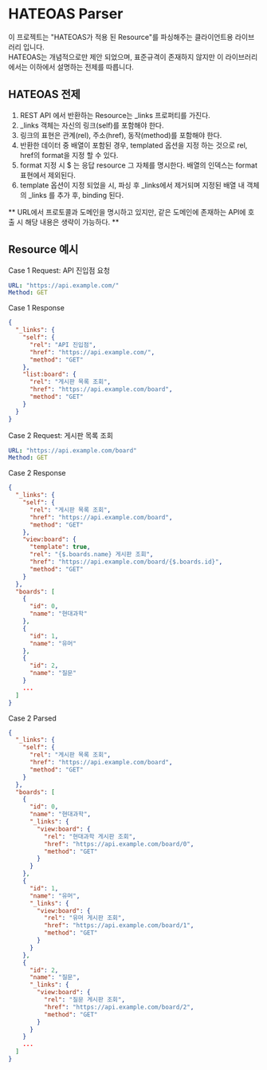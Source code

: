# HATEOAS Parser

이 프로젝트는 "HATEOAS가 적용 된 Resource"를 파싱해주는 클라이언트용 라이브러리 입니다.  
HATEOAS는 개념적으로만 제안 되었으며, 표준규격이 존재하지 않지만 이 라이브러리에서는 이하에서 설명하는 전제를 따릅니다.

## HATEOAS 전제

1. REST API 에서 반환하는 Resource는 _links 프로퍼티를 가진다.
1. _links 객체는 자신의 링크(self)를 포함해야 한다.
1. 링크의 표현은 관계(rel), 주소(href), 동작(method)를 포함해야 한다.
1. 반환한 데이터 중 배열이 포함된 경우, templated 옵션을 지정 하는 것으로 rel, href의 format을 지정 할 수 있다.
1. format 지정 시 $ 는 응답 resource 그 자체를 명시한다. 배열의 인덱스는 format 표현에서 제외된다.
1. template 옵션이 지정 되었을 시, 파싱 후 _links에서 제거되며 지정된 배열 내 객체의 _links 를 추가 후, binding 된다.

** URL에서 프로토콜과 도메인을 명시하고 있지만, 같은 도메인에 존재하는 API에 호출 시 해당 내용은 생략이 가능하다. **

## Resource 예시

Case 1 Request: API 진입점 요청
```yml
URL: "https://api.example.com/"
Method: GET
```
Case 1 Response
```json
{
  "_links": {
    "self": {
      "rel": "API 진입점",
      "href": "https://api.example.com/",
      "method": "GET"
    },
    "list:board": {
      "rel": "게시판 목록 조회",
      "href": "https://api.example.com/board",
      "method": "GET"
    }
  }
}
```

Case 2 Request: 게시판 목록 조회
```yml
URL: "https://api.example.com/board"
Method: GET
```

Case 2 Response
```json
{
  "_links": {
    "self": {
      "rel": "게시판 목록 조회",
      "href": "https://api.example.com/board",
      "method": "GET"
    },
    "view:board": {
      "template": true,
      "rel": "{$.boards.name} 게시판 조회",
      "href": "https://api.example.com/board/{$.boards.id}",
      "method": "GET"
    }
  },
  "boards": [
    {
      "id": 0,
      "name": "현대과학"
    },
    {
      "id": 1,
      "name": "유머"
    },
    {
      "id": 2,
      "name": "질문"
    }
    ...
  ]
}
```

Case 2 Parsed
```json
{
  "_links": {
    "self": {
      "rel": "게시판 목록 조회",
      "href": "https://api.example.com/board",
      "method": "GET"
    }
  },
  "boards": [
    {
      "id": 0,
      "name": "현대과학",
      "_links": {
        "view:board": {
          "rel": "현대과학 게시판 조회",
          "href": "https://api.example.com/board/0",
          "method": "GET"
        }
      }
    },
    {
      "id": 1,
      "name": "유머",
      "_links": {
        "view:board": {
          "rel": "유머 게시판 조회",
          "href": "https://api.example.com/board/1",
          "method": "GET"
        }
      }
    },
    {
      "id": 2,
      "name": "질문",
      "_links": {
        "view:board": {
          "rel": "질문 게시판 조회",
          "href": "https://api.example.com/board/2",
          "method": "GET"
        }
      }
    }
    ...
  ]
}
```